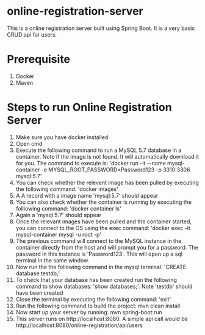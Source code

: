 # online-registration-server
This is a online registration server built using Spring Boot. It is a very basic CRUD api for users.

# Prerequisite
1. Docker
2. Maven

# Steps to run Online Registration Server
1. Make sure you have docker installed
2. Open cmd
3. Execute the following command to  run a MySQL 5.7 database in a container. Note if the image is not found. It will automatically download it for you. The command to execute is: 'docker run -it --name mysql-container -e MYSQL_ROOT_PASSWORD=Password123 -p 3310:3306 mysql:5.7'
4. You can check whether the relevent image has been pulled by executing the following command: 'docker images'
5. A  A record with a image name 'mysql:5.7' should appear 
6. You can also check whether the container is running by executing the folliowing command: 'docker container ls'
7. Again a 'mysql:5.7' should appear
8. Once the relevant images have been pulled and the container started, you can connect to the OS using the exec command: 'docker exec -it mysql-container mysql -u root -p'
9. The previous command will connect to the MySQL instance in the container directly from the host and will prompt you for a password. The password in this instance is 'Password123'. This will open up a sql terminal in the same window.
10. Now run the the following command in the mysql terminal: 'CREATE database testdb;'
11. To check that your database has been created run the following command to show databases: 'show databases;'. Note 'testdb' should have been created 
12. Close the terminal by executing the following command: 'exit'
13. Run the following command to build the project: mvn clean install
14. Now start up your server by running: mvn spring-boot:run
15. This server runs on http://localhost:8080. A simple api call would be http://localhost:8080/online-registration/api/users
